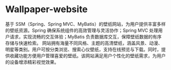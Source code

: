 # Wallpaper-website
基于 SSM（Spring、Spring MVC、MyBatis）的壁纸网站，为用户提供丰富多样的壁纸资源。Spring 确保系统组件的高效管理与灵活协作；Spring MVC 处理用户请求，实现流畅的交互体验；MyBatis 负责数据库交互，保障壁纸数据的有序存储与快速检索。  网站拥有海量不同风格、主题的高清壁纸，涵盖风景、动漫、明星等类别。用户可按分类浏览、搜索心仪壁纸，支持在线预览与下载。同时，提供收藏功能方便用户管理喜爱的壁纸。该网站满足用户个性化的壁纸需求，为用户的设备增添精彩视觉效果。 
